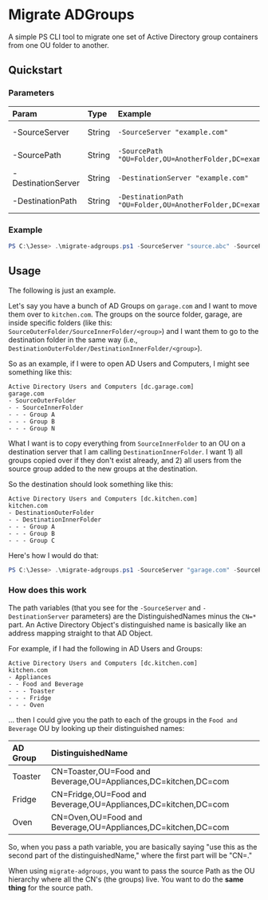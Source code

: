 # Migrate ADGroups

A simple PS CLI tool to migrate one set of Active Directory group containers from one OU folder to another. 

## Quickstart

### Parameters

| Param | Type | Example | Default | 
|:-------------------|:------------|:------------------------------|:---------------------------------------|
| -SourceServer      | String      | `-SourceServer "example.com"` | `Get-ADDomain | Select-Object DNSRoot` |
| -SourcePath        | String      | `-SourcePath "OU=Folder,OU=AnotherFolder,DC=example,DC=com` | (none; mandatory) |
| -DestinationServer | String      | `-DestinationServer "example.com"` | `Get-ADDomain | Select-Object DNSRoot` |
| -DestinationPath   | String      | `-DestinationPath "OU=Folder,OU=AnotherFolder,DC=example,DC=com` | (none; mandatory) |

### Example

```powershell
PS C:\Jesse> .\migrate-adgroups.ps1 -SourceServer "source.abc" -SourcePath "OU=SourceInnerFolder,OU=SourceOuterFolder,DC=source,DC=abc" -DestinationServer "destination.xyz" "OU=DestinationInnerFolder,OU=DestinationOuterFolder,DC=destination,DC=xyz"
```

## Usage

The following is just an example.

Let's say you have a bunch of AD Groups on `garage.com` and I want to move them over to `kitchen.com`. The groups on the source folder, garage, are inside specific folders (like this: `SourceOuterFolder/SourceInnerFolder/<group>`) and I want them to go to the destination folder in the same way (i.e., `DestinationOuterFolder/DestinationInnerFolder/<group>`).

So as an example, if I were to open AD Users and Computers, I might see something like this:

```
Active Directory Users and Computers [dc.garage.com]
garage.com
- SourceOuterFolder
- - SourceInnerFolder 
- - - Group A
- - - Group B
- - - Group N
```

What I want is to copy everything from `SourceInnerFolder` to an OU on a destination server that I am calling `DestinationInnerFolder`. I want 1) all groups copied over if they don't exist already, and 2) all users from the source group added to the new groups at the destination. 

So the destination should look something like this:

```
Active Directory Users and Computers [dc.kitchen.com]
kitchen.com
- DestinationOuterFolder
- - DestinationInnerFolder
- - - Group A
- - - Group B
- - - Group C
```

Here's how I would do that:

```powershell
PS C:\Jesse> .\migrate-adgroups.ps1 -SourceServer "garage.com" -SourcePath "OU=SourceInnerFolder,OU=SourceOuterFolder,DC=garage,DC=com" -DestinationServer "kitchen.com" "OU=DestinationInnerFolder,OU=DestinationOuterFolder,DC=kitchen,DC=com"
```

### How does this work

The path variables (that you see for the `-SourceServer` and `-DestinationServer` parameters) are the DistinguishedNames minus the `CN=*` part. An Active Directory Object's distinguished name is basically like an address mapping straight to that AD Object. 

For example, if I had the following in AD Users and Groups:

```
Active Directory Users and Computers [dc.kitchen.com]
kitchen.com
- Appliances
- - Food and Beverage
- - - Toaster
- - - Fridge
- - - Oven
```

... then I could give you the path to each of the groups in the `Food and Beverage` OU by looking up their distinguished names:

| AD Group | DistinguishedName |
|:---------|:------------------|
| Toaster  | CN=Toaster,OU=Food and Beverage,OU=Appliances,DC=kitchen,DC=com |
| Fridge   | CN=Fridge,OU=Food and Beverage,OU=Appliances,DC=kitchen,DC=com |
| Oven     | CN=Oven,OU=Food and Beverage,OU=Appliances,DC=kitchen,DC=com |

So, when you pass a path variable, you are basically saying "use this as the second part of the distinguishedName," where the first part will be "CN=<groupname>."

When using `migrate-adgroups`, you want to pass the source Path as the OU hierarchy where all the CN's (the groups) live. You want to do the **same thing** for the source path. 

